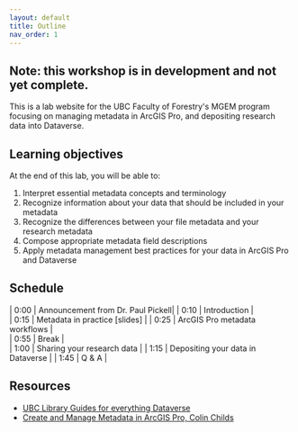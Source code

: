 ```yaml
---
layout: default
title: Outline
nav_order: 1
---
```


## Note: this workshop is in development and not yet complete.

This is a lab website for the UBC Faculty of Forestry's MGEM program focusing on managing metadata in ArcGIS Pro, and depositing research data into Dataverse.

## Learning objectives

At the end of this lab, you will be able to:

1. Interpret essential metadata concepts and terminology
2. Recognize information about your data that should be included in your metadata
3. Recognize the differences between your file metadata and your research metadata
4. Compose appropriate metadata field descriptions
5. Apply metadata management best practices for your data in ArcGIS Pro and Dataverse

## Schedule

| 0:00 | Announcement from Dr. Paul Pickell|
| 0:10 | Introduction |  
| 0:15 | Metadata in practice [slides] |
| 0:25 | ArcGIS Pro metadata workflows |  
| 0:55 | Break |  
| 1:00 | Sharing your research data |
| 1:15 | Depositing your data in Dataverse |
| 1:45 | Q & A |

## Resources

- [UBC Library Guides for everything Dataverse](https://researchdata.library.ubc.ca/share/share-your-data/)
- [Create and Manage Metadata in ArcGIS Pro, Colin Childs](https://www.esri.com/about/newsroom/arcuser/create-and-manage-metadata-in-arcgis-pro/)
